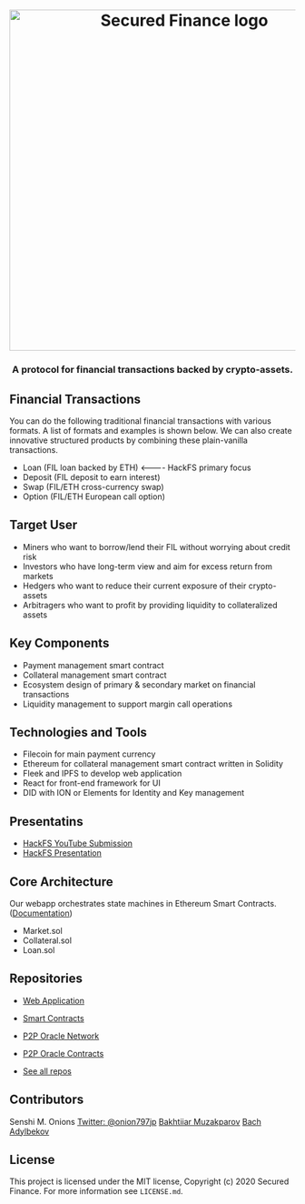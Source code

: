 <h1 align="center">
  <img width="600" src="img/logo.jpg" alt="Secured Finance logo" />
</h1>

<h3 align="center">A protocol for financial transactions backed by crypto-assets.</h3>

## Financial Transactions

You can do the following traditional financial transactions with various formats.
A list of formats and examples is shown below. We can also create innovative structured products by combining these plain-vanilla transactions.

- Loan (FIL loan backed by ETH) <---- HackFS primary focus
- Deposit (FIL deposit to earn interest)
- Swap (FIL/ETH cross-currency swap)
- Option (FIL/ETH European call option)

## Target User

- Miners who want to borrow/lend their FIL without worrying about credit risk
- Investors who have long-term view and aim for excess return from markets
- Hedgers who want to reduce their current exposure of their crypto-assets
- Arbitragers who want to profit by providing liquidity to collateralized assets

## Key Components

- Payment management smart contract
- Collateral management smart contract
- Ecosystem design of primary & secondary market on financial transactions
- Liquidity management to support margin call operations

## Technologies and Tools

- Filecoin for main payment currency
- Ethereum for collateral management smart contract written in Solidity
- Fleek and IPFS to develop web application
- React for front-end framework for UI
- DID with ION or Elements for Identity and Key management

## Presentatins
- [HackFS YouTube Submission](https://youtu.be/cJ7RFAyNHbY)
- [HackFS Presentation](https://github.com/Secured-Finance/secured-finance-docs/blob/master/basics/HackFS-Presentation.pdf)

## Core Architecture

Our webapp orchestrates state machines in Ethereum Smart Contracts.
([Documentation](https://github.com/Secured-Finance/secured-finance-docs/tree/master/basics))

- Market.sol
- Collateral.sol
- Loan.sol

## Repositories

- [Web Application](https://github.com/Secured-Finance/Secured-Finance-app)
- [Smart Contracts](https://github.com/Secured-Finance/smart-contracts)
- [P2P Oracle Network](https://github.com/Secured-Finance/p2p-oracle-node)
- [P2P Oracle Contracts](https://github.com/Secured-Finance/p2p-oracle-smart-contracts)

- [See all repos](https://github.com/Secured-Finance)

## Contributors

Senshi M. Onions [Twitter: @onion797jp](https://twitter.com/onion797jp)
[Bakhtiiar Muzakparov](https://github.com/muzakparov)
[Bach Adylbekov](https://github.com/bahadylbekov)

## License

This project is licensed under the MIT license, Copyright (c) 2020 Secured Finance. For more information see `LICENSE.md`.
